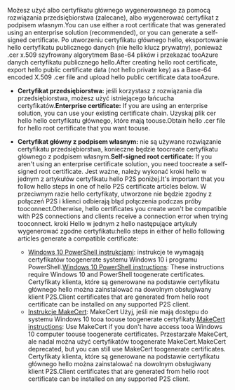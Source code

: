 <span data-ttu-id="d19e1-101">Możesz użyć albo certyfikatu głównego wygenerowanego za pomocą rozwiązania przedsiębiorstwa (zalecane), albo wygenerować certyfikat z podpisem własnym.</span><span class="sxs-lookup"><span data-stu-id="d19e1-101">You can use either a root certificate that was generated using an enterprise solution (recommended), or you can generate a self-signed certificate.</span></span> <span data-ttu-id="d19e1-102">Po utworzeniu certyfikatu głównego hello, eksportowanie hello certyfikatu publicznego danych (nie hello klucz prywatny), ponieważ .cer x.509 szyfrowany algorytmem Base-64 plików i przekazać tooAzure danych certyfikatu publicznego hello.</span><span class="sxs-lookup"><span data-stu-id="d19e1-102">After creating hello root certificate, export hello public certificate data (not hello private key) as a Base-64 encoded X.509 .cer file and upload hello public certificate data tooAzure.</span></span>

* <span data-ttu-id="d19e1-103">**Certyfikat przedsiębiorstwa:** jeśli korzystasz z rozwiązania dla przedsiębiorstwa, możesz użyć istniejącego łańcucha certyfikatów.</span><span class="sxs-lookup"><span data-stu-id="d19e1-103">**Enterprise certificate:** If you are using an enterprise solution, you can use your existing certificate chain.</span></span> <span data-ttu-id="d19e1-104">Uzyskaj plik cer hello hello certyfikatu głównego, które mają toouse.</span><span class="sxs-lookup"><span data-stu-id="d19e1-104">Obtain hello .cer file for hello root certificate that you want toouse.</span></span>
* <span data-ttu-id="d19e1-105">**Certyfikat główny z podpisem własnym:** nie są używane rozwiązanie certyfikatu przedsiębiorstwa, konieczne będzie toocreate certyfikatu głównego z podpisem własnym.</span><span class="sxs-lookup"><span data-stu-id="d19e1-105">**Self-signed root certificate:** If you aren't using an enterprise certificate solution, you need toocreate a self-signed root certificate.</span></span> <span data-ttu-id="d19e1-106">Jest ważne, należy wykonać kroki hello w jednym z artykułów certyfikatu hello P2S poniżej.</span><span class="sxs-lookup"><span data-stu-id="d19e1-106">It's important that you follow hello steps in one of hello P2S certificate articles below.</span></span> <span data-ttu-id="d19e1-107">W przeciwnym razie hello certyfikaty, utworzone nie będzie zgodny z połączeń P2S i klienci odbierają błąd połączenia podczas próby tooconnect.</span><span class="sxs-lookup"><span data-stu-id="d19e1-107">Otherwise, hello certificates you create won't be compatible with P2S connections and clients receive a connection error when trying tooconnect.</span></span> <span data-ttu-id="d19e1-108">kroki Hello w jednym z hello następujące artykuły wygenerować zgodne certyfikatu:</span><span class="sxs-lookup"><span data-stu-id="d19e1-108">hello steps in either of hello following articles generate a compatible certificate:</span></span>

  * <span data-ttu-id="d19e1-109">[Windows 10 PowerShell instrukcjami](../articles/vpn-gateway/vpn-gateway-certificates-point-to-site.md): instrukcje te wymagają certyfikatów toogenerate systemu Windows 10 i programu PowerShell.</span><span class="sxs-lookup"><span data-stu-id="d19e1-109">[Windows 10 PowerShell instructions](../articles/vpn-gateway/vpn-gateway-certificates-point-to-site.md): These instructions require Windows 10 and PowerShell toogenerate certificates.</span></span> <span data-ttu-id="d19e1-110">Certyfikaty klienta, które są generowane na podstawie certyfikatu głównego hello można zainstalować na dowolnym obsługiwany klient P2S.</span><span class="sxs-lookup"><span data-stu-id="d19e1-110">Client certificates that are generated from hello root certificate can be installed on any supported P2S client.</span></span>
  * <span data-ttu-id="d19e1-111">[Instrukcje MakeCert](../articles/vpn-gateway/vpn-gateway-certificates-point-to-site-makecert.md): MakeCert Użyj, jeśli nie mają dostępu do systemu Windows 10 tooa toouse toogenerate certyfikaty.</span><span class="sxs-lookup"><span data-stu-id="d19e1-111">[MakeCert instructions](../articles/vpn-gateway/vpn-gateway-certificates-point-to-site-makecert.md):  Use MakeCert if you don't have access tooa Windows 10 computer toouse toogenerate certificates.</span></span> <span data-ttu-id="d19e1-112">Przestarzałe MakeCert, ale nadal można użyć certyfikatów toogenerate MakeCert.</span><span class="sxs-lookup"><span data-stu-id="d19e1-112">MakeCert deprecated, but you can still use MakeCert toogenerate certificates.</span></span> <span data-ttu-id="d19e1-113">Certyfikaty klienta, które są generowane na podstawie certyfikatu głównego hello można zainstalować na dowolnym obsługiwany klient P2S.</span><span class="sxs-lookup"><span data-stu-id="d19e1-113">Client certificates that are generated from hello root certificate can be installed on any supported P2S client.</span></span>
